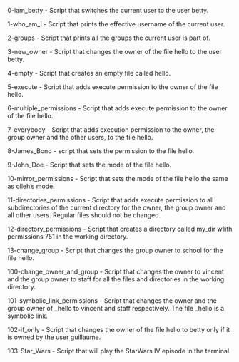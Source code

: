 0-iam_betty - Script that switches the current user to the user betty.

1-who_am_i - Script that prints the effective username of the current user.

2-groups - Script that prints all the groups the current user is part of.

3-new_owner - Script that changes the owner of the file hello to the user betty.

4-empty - Script that creates an empty file called hello.

5-execute - Script that adds execute permission to the owner of the file hello.

6-multiple_permissions - Script that adds execute permission to the owner of the file hello.

7-everybody - Script that adds execution permission to the owner, the group owner and the other users, to the file hello.

8-James_Bond - script that sets the permission to the file hello.

9-John_Doe - Script that sets the mode of the file hello.

10-mirror_permissions - Script that sets the mode of the file hello the same as olleh’s mode.

11-directories_permissions - Script that adds execute permission to all subdirectories of the current directory for the owner, the group owner and all other users. Regular files should not be changed.

12-directory_permissions - Script that creates a directory called my_dir w1ith permissions 751 in the working directory.

13-change_group - Script that changes the group owner to school for the file hello.

100-change_owner_and_group - Script that changes the owner to vincent and the group owner to staff for all the files and directories in the working directory.

101-symbolic_link_permissions - Script that changes the owner and the group owner of _hello to vincent and staff respectively. The file _hello is a symbolic link.

102-if_only - Script that changes the owner of the file hello to betty only if it is owned by the user guillaume.

103-Star_Wars - Script that will play the StarWars IV episode in the terminal.

